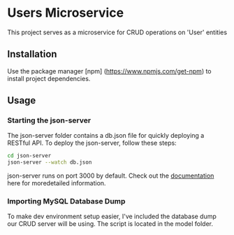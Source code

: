# Users Microservice

This project serves as a microservice for CRUD operations on 'User' entities 

## Installation 

Use the package manager [npm] (https://www.npmjs.com/get-npm) 
to install project dependencies.

## Usage

### Starting the json-server

The json-server folder contains a db.json file for quickly deploying a RESTful API.
To deploy the json-server, follow these steps:

```bash
cd json-server
json-server --watch db.json
```

json-server runs on port 3000 by default. Check out the [documentation](https://npmjs.com/package/json-server) 
here for moredetailed information.

### Importing MySQL Database Dump

To make dev environment setup easier, I've included the database dump our CRUD server will be using. The script is located in the model folder.
